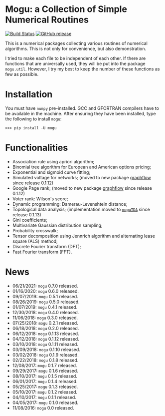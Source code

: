 # Mogu: a Collection of Simple Numerical Routines

[![Build Status](https://travis-ci.org/stephenhky/MoguNumerics.svg?branch=master)](https://travis-ci.org/stephenhky/MoguNumerics)
[![GitHub release](https://img.shields.io/github/release/stephenhky/MoguNumerics.svg?maxAge=3600)](https://github.com/stephenhky/MoguNumerics/releases)

This is a numerical packages collecting various routines of numerical algorithms. This is not only for convenience, but also demonstration.

I tried to make each file to be independent of each other. If there are functions that are universally used, they will be put into the package `mogu.util`. However, I try my best to keep the number of these functions as few as possible.

# Installation

You must have `numpy` pre-installed. GCC and GFORTRAN compilers have to be available in the machine.
After ensuring they have been installed, type the following to install `mogu`:

```
>>> pip install -U mogu
```


# Functionalities

* Association rule using apriori algorithm;
* Binomial tree algorithm for European and American options pricing;
* Exponential and sigmoid curve fitting;
* Simulated voltage for networks; (moved to new package [graphflow](https://github.com/stephenhky/GraphFlow) since release 0.1.12)
* Google Page rank; (moved to new package [graphflow](https://github.com/stephenhky/GraphFlow) since release 0.1.12)
* Voter rank: Wilson's score;
* Dynamic programming: Damerau-Levenshtein distance;
* Topological data analysis; (implementation moved to [`moguTDA`](https://github.com/stephenhky/MoguTDA) since release 0.1.13)
* Gini coefficients;
* Multivariate Gaussian distribution sampling;
* Probability crosswalk;
* Tensor decomposition using Jennrich algorithm and alternating lease square (ALS) method;
* Discrete Fourier transform (DFT);
* Fast Fourier transform (FFT).

# News

* 06/21/2021: `mogu` 0.7.0 released.
* 01/16/2020: `mogu` 0.6.0 released.
* 09/07/2019: `mogu` 0.5.1 released.
* 08/26/2019: `mogu` 0.5.0 released.
* 01/07/2019: `mogu` 0.4.1 released.
* 12/30/2018: `mogu` 0.4.0 released.
* 11/06/2018: `mogu` 0.3.0 released.
* 07/25/2018: `mogu` 0.2.1 released.
* 06/18/2018: `mogu` 0.2.0 released.
* 06/12/2018: `mogu` 0.1.13 released.
* 04/12/2018: `mogu` 0.1.12 released.
* 03/10/2018: `mogu` 0.1.11 released.
* 03/09/2018: `mogu` 0.1.10 released.
* 03/02/2018: `mogu` 0.1.9 released.
* 02/22/2018: `mogu` 0.1.8 released.
* 12/08/2017: `mogu` 0.1.7 released.
* 09/29/2017: `mogu` 0.1.6 released.
* 08/10/2017: `mogu` 0.1.5 released.
* 06/01/2017: `mogu` 0.1.4 released.
* 05/25/2017: `mogu` 0.1.3 released.
* 05/10/2017: `mogu` 0.1.2 released.
* 04/10/2017: `mogu` 0.1.1 released.
* 04/05/2017: `mogu` 0.1.0 released.
* 11/08/2016: `mogu` 0.0 released.
